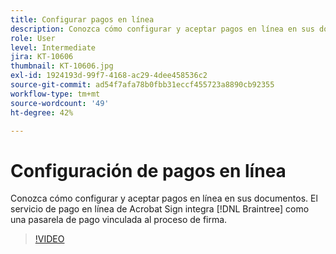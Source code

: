 ```yaml
---
title: Configurar pagos en línea
description: Conozca cómo configurar y aceptar pagos en línea en sus documentos
role: User
level: Intermediate
jira: KT-10606
thumbnail: KT-10606.jpg
exl-id: 1924193d-99f7-4168-ac29-4dee458536c2
source-git-commit: ad54f7afa78b0fbb31eccf455723a8890cb92355
workflow-type: tm+mt
source-wordcount: '49'
ht-degree: 42%

---
```


# Configuración de pagos en línea

Conozca cómo configurar y aceptar pagos en línea en sus documentos. El servicio de pago en línea de Acrobat Sign integra [!DNL Braintree] como una pasarela de pago vinculada al proceso de firma.

>[!VIDEO](https://video.tv.adobe.com/v/345753?quality=12&learn=on&hidetitle=true)
